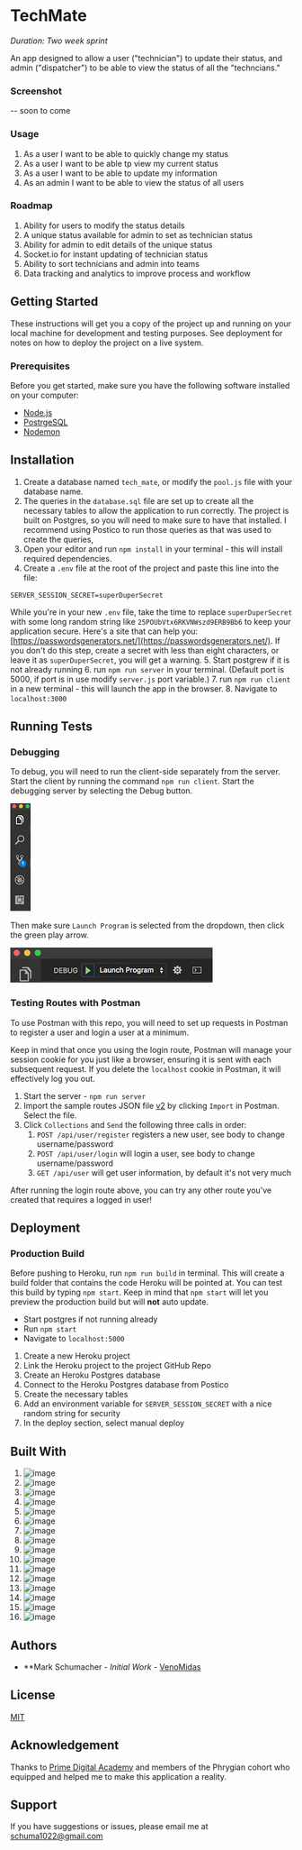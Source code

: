 # TechMate

_Duration: Two week sprint_

An app designed to allow a user ("technician") to update their status, and admin ("dispatcher") to be able to view the status of all the "techncians."

### Screenshot

-- soon to come

### Usage

1. As a user I want to be able to quickly change my status
2. As a user I want to be able tp view my current status
3. As a user I want to be able to update my information
4. As an admin I want to be able to view the status of all users

### Roadmap

1. Ability for users to modify the status details
2. A unique status available for admin to set as technician status
3. Ability for admin to edit details of the unique status
4. Socket.io for instant updating of technician status
5. Ability to sort technicians and admin into teams
6. Data tracking and analytics to improve process and workflow

## Getting Started

These instructions will get you a copy of the project up and running on your local machine for development and testing purposes. See deployment for notes on how to deploy the project on a live system.

### Prerequisites

Before you get started, make sure you have the following software installed on your computer:

- [Node.js](https://nodejs.org/en/)
- [PostrgeSQL](https://www.postgresql.org/)
- [Nodemon](https://nodemon.io/)

## Installation

1. Create a database named `tech_mate`, or modify the `pool.js` file with your database name.
2. The queries in the `database.sql` file are set up to create all the necessary tables to allow the application to run correctly. The project is built on Postgres, so you will need to make sure to have that installed. I recommend using Postico to run those queries as that was used to create the queries,
3. Open your editor and run `npm install` in your terminal - this will install required dependencies.
4. Create a `.env` file at the root of the project and paste this line into the file:

  ```
  SERVER_SESSION_SECRET=superDuperSecret
  ```
  
  While you're in your new `.env` file, take the time to replace `superDuperSecret` with some long random string like `25POUbVtx6RKVNWszd9ERB9Bb6` to     keep your application secure. Here's a site that can help you: [https://passwordsgenerators.net/](https://passwordsgenerators.net/). If you don't do     this step, create a secret with less than eight characters, or leave it as `superDuperSecret`, you will get a warning.
5. Start postgrew if it is not already running
6. run `npm run server` in your terminal. (Default port is 5000, if port is in use modify `server.js` port variable.)
7. run `npm run client` in a new terminal - this will launch the app in the browser.
8. Navigate to `localhost:3000`

## Running Tests

### Debugging

To debug, you will need to run the client-side separately from the server. Start the client by running the command `npm run client`. Start the debugging server by selecting the Debug button.

![VSCode Toolbar](documentation/images/vscode-toolbar.png)

Then make sure `Launch Program` is selected from the dropdown, then click the green play arrow.

![VSCode Debug Bar](documentation/images/vscode-debug-bar.png)

### Testing Routes with Postman

To use Postman with this repo, you will need to set up requests in Postman to register a user and login a user at a minimum.

Keep in mind that once you using the login route, Postman will manage your session cookie for you just like a browser, ensuring it is sent with each subsequent request. If you delete the `localhost` cookie in Postman, it will effectively log you out.

1. Start the server - `npm run server`
2. Import the sample routes JSON file [v2](./PostmanPrimeSoloRoutesv2.json) by clicking `Import` in Postman. Select the file.
3. Click `Collections` and `Send` the following three calls in order:
   1. `POST /api/user/register` registers a new user, see body to change username/password
   2. `POST /api/user/login` will login a user, see body to change username/password
   3. `GET /api/user` will get user information, by default it's not very much

After running the login route above, you can try any other route you've created that requires a logged in user!

## Deployment

### Production Build

Before pushing to Heroku, run `npm run build` in terminal. This will create a build folder that contains the code Heroku will be pointed at. You can test this build by typing `npm start`. Keep in mind that `npm start` will let you preview the production build but will **not** auto update.

- Start postgres if not running already 
- Run `npm start`
- Navigate to `localhost:5000`

1. Create a new Heroku project
2. Link the Heroku project to the project GitHub Repo
3. Create an Heroku Postgres database
4. Connect to the Heroku Postgres database from Postico
5. Create the necessary tables
6. Add an environment variable for `SERVER_SESSION_SECRET` with a nice random string for security
7. In the deploy section, select manual deploy

## Built With

1. ![image](https://img.shields.io/badge/Visual_Studio_Code-0078D4?style=for-the-badge&logo=visual%20studio%20code&logoColor=white)
2. ![image](https://img.shields.io/badge/eslint-3A33D1?style=for-the-badge&logo=eslint&logoColor=white)
3. ![image](https://img.shields.io/badge/Markdown-000000?style=for-the-badge&logo=markdown&logoColor=white)
4. ![image](https://img.shields.io/badge/HTML5-E34F26?style=for-the-badge&logo=html5&logoColor=white)
5. ![image](https://img.shields.io/badge/CSS3-1572B6?style=for-the-badge&logo=css3&logoColor=white)
6. ![image](https://img.shields.io/badge/JavaScript-323330?style=for-the-badge&logo=javascript&logoColor=F7DF1E)
7. ![image](https://img.shields.io/badge/npm-CB3837?style=for-the-badge&logo=npm&logoColor=white)
8. ![image](https://img.shields.io/badge/React-20232A?style=for-the-badge&logo=react&logoColor=61DAFB)
9. ![image](https://img.shields.io/badge/Redux-593D88?style=for-the-badge&logo=redux&logoColor=white)
10. ![image](https://img.shields.io/badge/Redux%20saga-86D46B?style=for-the-badge&logo=redux%20saga&logoColor=999999)
11. ![image](https://img.shields.io/badge/Material%20UI-007FFF?style=for-the-badge&logo=mui&logoColor=white)
12. ![image](https://img.shields.io/badge/Node.js-339933?style=for-the-badge&logo=nodedotjs&logoColor=white)
13. ![image](https://img.shields.io/badge/Express.js-000000?style=for-the-badge&logo=express&logoColor=white)
14. ![image](https://img.shields.io/badge/Node.pg-339933?style=for-the-badge&logo=nodedotjs&logoColor=white)
15. ![image](https://img.shields.io/badge/PostgreSQL-316192?style=for-the-badge&logo=postgresql&logoColor=white)
16. ![image](https://img.shields.io/badge/Postman-FF6C37?style=for-the-badge&logo=Postman&logoColor=white)

## Authors

* **Mark Schumacher - *Initial Work* - [VenoMidas](https://github.com/VenoMidas)

## License

[MIT](https://choosealicense.com/licenses/mit/)

## Acknowledgement

Thanks to [Prime Digital Academy](https://www.primeacademy.io/) and members of the Phrygian cohort who equipped and helped me to make this application a reality.

## Support

If you have suggestions or issues, please email me at [schuma1022@gmail.com](mailto:schuma1022@gmail.com)
